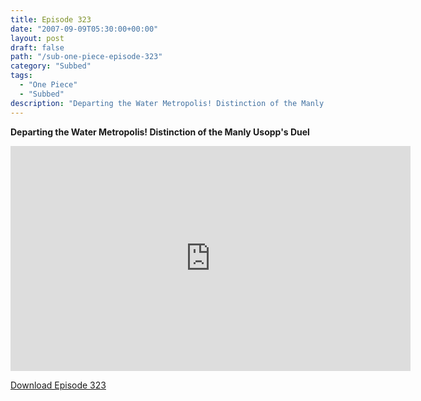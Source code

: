 ```yaml
---
title: Episode 323
date: "2007-09-09T05:30:00+00:00"
layout: post
draft: false
path: "/sub-one-piece-episode-323"
category: "Subbed"
tags:
  - "One Piece"
  - "Subbed"
description: "Departing the Water Metropolis! Distinction of the Manly Usopp's Duel"
---
```


**Departing the Water Metropolis! Distinction of the Manly Usopp's Duel**

<iframe width="640" height="360" src="https://www.rapidvideo.com/e/FXREJFPPQY" frameborder="0" marginwidth=0 marginheight=0 scrolling=no allowfullscreen></iframe>

<a href="http://ouo.io/qs/eCodkFEQ?s=https://rapidvid.to/d/https://www.rapidvideo.com/e/FXREJFPPQY">Download Episode 323</a>

